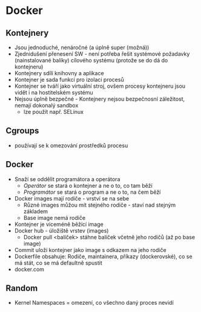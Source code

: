 Docker
======
Kontejnery
----------
- Jsou jednoduché, nenáročné (a úplně super (možná))
- Zjednidušení přenesení SW - není potřeba řešit systémové požadavky (nainstalované balíky) cílového systému (protože se do dá do kontejneru)
- Kontejnery sdílí knihovny a aplikace
- Kontejner je sada funkcí pro izolaci procesů
- Kontejner se tváří jako virtuální stroj, ovšem procesy kontejneru jsou vidět i na hostitelském systému
- Nejsou úplně bezpečné - Kontejnery nejsou bezpečnosní záležitost, nemají dokonalý sandbox
	- lze použít např. SELinux

Cgroups
-------
- používají se k omezování prostředků procesu

Docker
------
- Snaží se oddělit programátora a operátora
	- *Operátor* se stará o kontejner a ne o to, co tam běží
	- *Programátor* se stará o program a ne o to, na čem běží
- Docker images mají rodiče - vrství se na sebe
	- Různé images můžou mít stejného rodiče - staví nad stejným základem
	- Base image nemá rodiče
- Kontejner je víceméně běžící image
- Docker hub - úložiště vrstev (images)
	- Docker pull <balíček> stáhne balíček včetně jeho rodičů (až po base image)
- Commit uloží kontejner jako image s odkazem na jeho rodiče
- Dockerfile obsahuje: Rodiče, maintainera, příkazy (dockerovské), co se má stát, co se má defaultně spustit
- docker.com

Random
------
- Kernel Namespaces = omezení, co všechno daný proces nevidí

